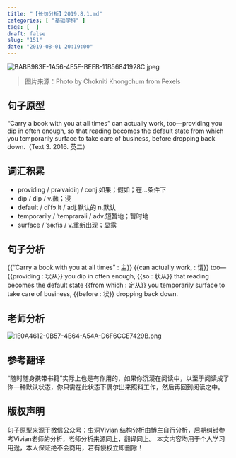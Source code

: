 ```yaml
---
title: "【长句分析】2019.8.1.md"
categories: [ "基础学科" ]
tags: [  ]
draft: false
slug: "151"
date: "2019-08-01 20:19:00"
---
```


![BABB983E-1A56-4E5F-BEEB-11B56841928C.jpeg](http://frytea-data.test.upcdn.net/BABB983E-1A56-4E5F-BEEB-11B56841928C.jpeg#shadow)
> 图片来源：Photo by Chokniti Khongchum from Pexels

## 句子原型
“Carry a book with you at all times” can actually work, too—providing you dip in often enough, so that reading becomes the default state from which you temporarily surface to take care of business, before dropping back down.（Text 3. 2016. 英二）

## 词汇积累
- providing / prəˈvaidiŋ / conj.如果；假如；在…条件下
- dip / dip / v.蘸；浸
- default / diˈfɔ:lt /  adj.默认的 n.默认
- temporarily / ˈtemprərəli / adv.短暂地；暂时地
- surface / ˈsə:fis / v.重新出现；显露


## 句子分析
{{“Carry a book with you at all times” : 主}} {{can actually work, : 谓}} too—{{providing : 状从}} you dip in often enough, {{so : 状从}} that reading becomes the default state {{from which : 定从}} you temporarily surface to take care of business, {{before : 状}} dropping back down.



## 老师分析
![1E0A4612-0B57-4B64-A54A-D6F6CCE7429B.png](http://frytea-data.test.upcdn.net/1E0A4612-0B57-4B64-A54A-D6F6CCE7429B.png#shadow)

## 参考翻译
“随时随身携带书籍”实际上也是有作用的，如果你沉浸在阅读中，以至于阅读成了你一种默认状态，你只需在此状态下偶尔出来照料工作，然后再回到阅读之中。

## 版权声明
句子原型来源于微信公众号：虫洞Vivian
结构分析由博主自行分析，后期纠错参考Vivian老师的分析，老师分析来源同上，翻译同上。
本文内容均用于个人学习用途，本人保证绝不会商用，若有侵权立即删除！



